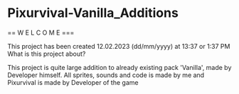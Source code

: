 # Pixurvival-Vanilla_Additions
== W E L C O M E ===

This project has been created 12.02.2023 (dd/mm/yyyy) at 13:37 or 1:37 PM
What is this project about?

This project is quite large addition to already existing pack 'Vanilla', made by Developer himself.
All sprites, sounds and code is made by me
and Pixurvival is made by Developer of the game

